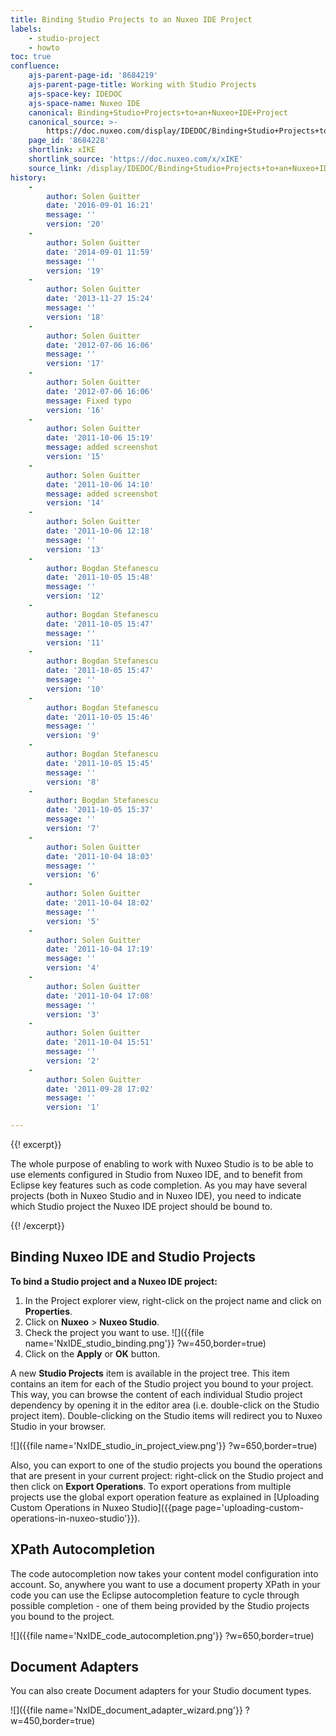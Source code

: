 ```yaml
---
title: Binding Studio Projects to an Nuxeo IDE Project
labels:
    - studio-project
    - howto
toc: true
confluence:
    ajs-parent-page-id: '8684219'
    ajs-parent-page-title: Working with Studio Projects
    ajs-space-key: IDEDOC
    ajs-space-name: Nuxeo IDE
    canonical: Binding+Studio+Projects+to+an+Nuxeo+IDE+Project
    canonical_source: >-
        https://doc.nuxeo.com/display/IDEDOC/Binding+Studio+Projects+to+an+Nuxeo+IDE+Project
    page_id: '8684228'
    shortlink: xIKE
    shortlink_source: 'https://doc.nuxeo.com/x/xIKE'
    source_link: /display/IDEDOC/Binding+Studio+Projects+to+an+Nuxeo+IDE+Project
history:
    - 
        author: Solen Guitter
        date: '2016-09-01 16:21'
        message: ''
        version: '20'
    - 
        author: Solen Guitter
        date: '2014-09-01 11:59'
        message: ''
        version: '19'
    - 
        author: Solen Guitter
        date: '2013-11-27 15:24'
        message: ''
        version: '18'
    - 
        author: Solen Guitter
        date: '2012-07-06 16:06'
        message: ''
        version: '17'
    - 
        author: Solen Guitter
        date: '2012-07-06 16:06'
        message: Fixed typo
        version: '16'
    - 
        author: Solen Guitter
        date: '2011-10-06 15:19'
        message: added screenshot
        version: '15'
    - 
        author: Solen Guitter
        date: '2011-10-06 14:10'
        message: added screenshot
        version: '14'
    - 
        author: Solen Guitter
        date: '2011-10-06 12:18'
        message: ''
        version: '13'
    - 
        author: Bogdan Stefanescu
        date: '2011-10-05 15:48'
        message: ''
        version: '12'
    - 
        author: Bogdan Stefanescu
        date: '2011-10-05 15:47'
        message: ''
        version: '11'
    - 
        author: Bogdan Stefanescu
        date: '2011-10-05 15:47'
        message: ''
        version: '10'
    - 
        author: Bogdan Stefanescu
        date: '2011-10-05 15:46'
        message: ''
        version: '9'
    - 
        author: Bogdan Stefanescu
        date: '2011-10-05 15:45'
        message: ''
        version: '8'
    - 
        author: Bogdan Stefanescu
        date: '2011-10-05 15:37'
        message: ''
        version: '7'
    - 
        author: Solen Guitter
        date: '2011-10-04 18:03'
        message: ''
        version: '6'
    - 
        author: Solen Guitter
        date: '2011-10-04 18:02'
        message: ''
        version: '5'
    - 
        author: Solen Guitter
        date: '2011-10-04 17:19'
        message: ''
        version: '4'
    - 
        author: Solen Guitter
        date: '2011-10-04 17:08'
        message: ''
        version: '3'
    - 
        author: Solen Guitter
        date: '2011-10-04 15:51'
        message: ''
        version: '2'
    - 
        author: Solen Guitter
        date: '2011-09-28 17:02'
        message: ''
        version: '1'

---
```

{{! excerpt}}

The whole purpose of enabling to work with Nuxeo Studio is to be able to use elements configured in Studio from Nuxeo IDE, and to benefit from Eclipse key features such as code completion. As you may have several projects (both in Nuxeo Studio and in Nuxeo IDE), you need to indicate which Studio project the Nuxeo IDE project should be bound to.

{{! /excerpt}}

## Binding Nuxeo IDE and Studio Projects

**To bind a Studio project and a Nuxeo IDE project:**

1.  In the Project explorer view, right-click on the project name and click on **Properties**.
2.  Click on **Nuxeo** > **Nuxeo Studio**.
3.  Check the project you want to use.
    ![]({{file name='NxIDE_studio_binding.png'}} ?w=450,border=true)
4.  Click on the **Apply** or **OK** button.

A new **Studio Projects** item is available in the project tree. This item contains an item for each of the Studio project you bound to your project. This way, you can browse the content of each individual Studio project dependency by opening it in the editor area (i.e. double-click on the Studio project item). Double-clicking on the Studio items will redirect you to Nuxeo Studio in your browser.

![]({{file name='NxIDE_studio_in_project_view.png'}} ?w=650,border=true)

Also, you can export to one of the studio projects you bound the operations that are present in your current project: right-click on the Studio project and then click on **Export Operations**.
To export operations from multiple projects use the global export operation feature as explained in [Uploading Custom Operations in Nuxeo Studio]({{page page='uploading-custom-operations-in-nuxeo-studio'}}).

## XPath Autocompletion

The code autocompletion now takes your content model configuration into account.
So, anywhere you want to use a document property XPath in your code you can use the Eclipse autocompletion feature to cycle through possible completion - one of them being provided by the Studio projects you bound to the project.

![]({{file name='NxIDE_code_autocompletion.png'}} ?w=650,border=true)

## Document Adapters

You can also create Document adapters for your Studio document types.

![]({{file name='NxIDE_document_adapter_wizard.png'}} ?w=450,border=true)

&nbsp;